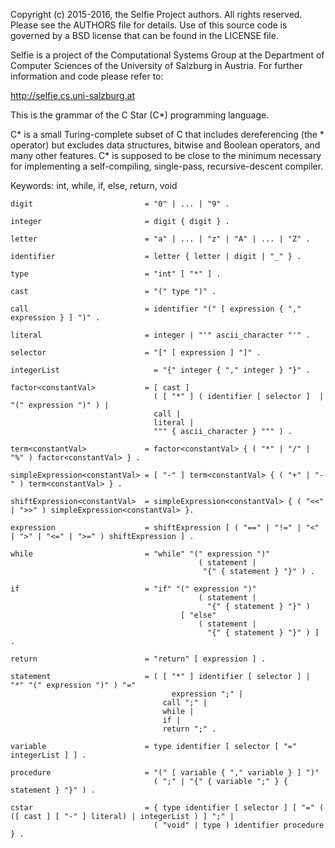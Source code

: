 Copyright (c) 2015-2016, the Selfie Project authors. All rights reserved. Please see the AUTHORS file for details. Use of this source code is governed by a BSD license that can be found in the LICENSE file.

Selfie is a project of the Computational Systems Group at the Department of Computer Sciences of the University of Salzburg in Austria. For further information and code please refer to:

http://selfie.cs.uni-salzburg.at

This is the grammar of the C Star (C*) programming language.

C* is a small Turing-complete subset of C that includes dereferencing (the * operator) but excludes data structures, bitwise and Boolean operators, and many other features. C* is supposed to be close to the minimum necessary for implementing a self-compiling, single-pass, recursive-descent compiler.

Keywords: int, while, if, else, return, void

```
digit                         = "0" | ... | "9" .

integer                       = digit { digit } .

letter                        = "a" | ... | "z" | "A" | ... | "Z" .

identifier                    = letter { letter | digit | "_" } .

type                          = "int" [ "*" ] .

cast                          = "(" type ")" .

call                          = identifier "(" [ expression { "," expression } ] ")" .

literal                       = integer | "'" ascii_character "'" .

selector                      = "[" [ expression ] "]" .

integerList                     = "{" integer { "," integer } "}" .

factor<constantVal>           = [ cast ]
                                ( [ "*" ] ( identifier [ selector ]  | "(" expression ")" ) |
                                call |
                                literal |
                                """ { ascii_character } """ ) .

term<constantVal>             = factor<constantVal> { ( "*" | "/" | "%" ) factor<constantVal> } .

simpleExpression<constantVal> = [ "-" ] term<constantVal> { ( "+" | "-" ) term<constantVal> } .

shiftExpression<constantVal>  = simpleExpression<constantVal> { ( "<<" | ">>" ) simpleExpression<constantVal> }.

expression                    = shiftExpression [ ( "==" | "!=" | "<" | ">" | "<=" | ">=" ) shiftExpression ] .

while                         = "while" "(" expression ")"
                                          ( statement |
                                           "{" { statement } "}" ) .

if                            = "if" "(" expression ")"
                                          ( statement |
                                            "{" { statement } "}" )
                                      [ "else"
                                          ( statement |
                                            "{" { statement } "}" ) ] .

return                        = "return" [ expression ] .

statement                     = ( [ "*" ] identifier [ selector ] | "*" "(" expression ")" ) "="
                                    expression ";" |
                                  call ";" |
                                  while |
                                  if |
                                  return ";" .

variable                      = type identifier [ selector [ "=" integerList ] ] .

procedure                     = "(" [ variable { "," variable } ] ")"
                                ( ";" | "{" { variable ";" } { statement } "}" ) .

cstar                         = { type identifier [ selector ] [ "=" ( ([ cast ] [ "-" ] literal) | integerList ) ] ";" |
                                ( "void" | type ) identifier procedure } .
```
